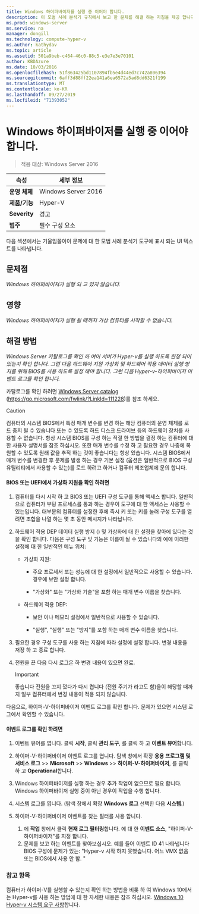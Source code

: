 ```yaml
---
title: Windows 하이퍼바이저를 실행 중 이어야 합니다.
description: 이 모범 사례 분석기 규칙에서 보고 한 문제를 해결 하는 지침을 제공 합니다.
ms.prod: windows-server
ms.service: na
manager: dongill
ms.technology: compute-hyper-v
ms.author: kathydav
ms.topic: article
ms.assetid: 501a9beb-c464-46c0-88c5-e3e7e3e70101
author: KBDAzure
ms.date: 10/03/2016
ms.openlocfilehash: 51f863425bd1107894fb5e4d44ed7c742a806394
ms.sourcegitcommit: 6aff3d88ff22ea141a6ea6572a5ad8dd6321f199
ms.translationtype: MT
ms.contentlocale: ko-KR
ms.lasthandoff: 09/27/2019
ms.locfileid: "71393052"
---
```

# <a name="windows-hypervisor-must-be-running"></a>Windows 하이퍼바이저를 실행 중 이어야 합니다.

>적용 대상: Windows Server 2016
  
|속성|세부 정보|  
|-|-|  
|**운영 체제**|Windows Server 2016|  
|**제품/기능**|Hyper-V|  
|**Severity**|경고|  
|**범주**|필수 구성 요소|  
  
다음 섹션에서는 기울임꼴이이 문제에 대 한 모범 사례 분석기 도구에 표시 되는 UI 텍스트를 나타냅니다.  
  
## <a name="issue"></a>문제점  
  
*Windows 하이퍼바이저가 실행 되 고 있지 않습니다.*  
  
## <a name="impact"></a>영향  
  
*Windows 하이퍼바이저가 실행 될 때까지 가상 컴퓨터를 시작할 수 없습니다.*  
  
## <a name="resolution"></a>해결 방법  
  
*Windows Server 카탈로그를 확인 하 여이 서버가 Hyper-v를 실행 하도록 한정 되어 있는지 확인 합니다. 그런 다음 하드웨어 지원 가상화 및 하드웨어 적용 데이터 실행 방지를 위해 BIOS를 사용 하도록 설정 해야 합니다. 그런 다음 Hyper-v-하이퍼바이저 이벤트 로그를 확인 합니다.*  
  
카탈로그를 확인 하려면 [Windows Server catalog](https://go.microsoft.com/fwlink/?LinkId=111228) (https://go.microsoft.com/fwlink/?LinkId=111228)를 참조 하세요.  
  
> [!CAUTION]  
> 컴퓨터의 시스템 BIOS에서 특정 매개 변수를 변경 하는 해당 컴퓨터의 운영 체제를 로드 중지 될 수 있습니다 또는 수 있도록 하드 디스크 드라이브 등의 하드웨어 장치를 사용할 수 없습니다. 항상 시스템 BIOS를 구성 하는 적절 한 방법을 결정 하는 컴퓨터에 대 한 사용자 설명서를 참조 하십시오. 또한 매개 변수를 수정 하 고 필요한 경우 나중에 복원할 수 있도록 원래 값을 추적 하는 것이 좋습니다는 항상 있습니다. 시스템 BIOS에서 매개 변수를 변경한 후 문제를 발생 하는 경우 기본 설정 (옵션은 일반적으로 BIOS 구성 유틸리티에서 사용할 수 있는)를 로드 하려고 하거나 컴퓨터 제조업체에 문의 합니다.  
  
#### <a name="to-verify-virtualization-support-in-the-bios-or-uefi"></a>BIOS 또는 UEFI에서 가상화 지원을 확인 하려면  
  
1.  컴퓨터를 다시 시작 하 고 BIOS 또는 UEFI 구성 도구를 통해 액세스 합니다. 일반적으로 컴퓨터가 부팅 프로세스를 통과 하는 경우이 도구에 대 한 액세스는 사용할 수 있는입니다. 대부분의 컴퓨터를 설정한 후에 즉시 키 또는 키를 눌러 구성 도구를 열려면 조합을 나열 하는 몇 초 동안 메시지가 나타납니다.  
  
2.  하드웨어 적용 DEP 데이터 실행 방지 () 및 가상화에 대 한 설정을 찾아에 있다는 것을 확인 합니다. 다음은 구성 도구 및 기능은 이름이 될 수 있습니다의 예에 이러한 설정에 대 한 일반적인 메뉴 위치:  
  
    -   가상화 지원:  
  
        -   주요 프로세서 또는 성능에 대 한 설정에서 일반적으로 사용할 수 있습니다. 경우에 보안 설정 합니다.  
  
        -   "가상화" 또는 "가상화 기술"을 포함 하는 매개 변수 이름을 찾습니다.  
  
    -   하드웨어 적용 DEP:  
  
        -   보안 이나 메모리 설정에서 일반적으로 사용할 수 있습니다.  
  
        -   "실행", "실행" 또는 "방지"를 포함 하는 매개 변수 이름을 찾습니다.  
  
3.  필요한 경우 구성 도구를 사용 하는 지침에 따라 설정에 설정 합니다. 변경 내용을 저장 하 고 종료 합니다.  
  
4.  전원을 끈 다음 다시 로그온 하 변경 내용이 있으면 완료.  
  
    > [!IMPORTANT]  
    > 좋습니다 전원을 끄지 껐다가 다시 켭니다 (전원 주기가 라고도 함)을이 해당할 때까지 일부 컴퓨터에서 변경 내용이 적용 되지 않습니다.  
  
다음으로, 하이퍼-V-하이퍼바이저 이벤트 로그를 확인 합니다. 문제가 있으면 시스템 로그에서 확인할 수 있습니다.  
  
#### <a name="to-check-the-event-logs"></a>이벤트 로그를 확인 하려면  
  
1.  이벤트 뷰어를 엽니다. 클릭 **시작**, 클릭 **관리 도구**, 를 클릭 하 고 **이벤트 뷰어**합니다.  
  
2.  하이퍼-V-하이퍼바이저 이벤트 로그를 엽니다. 탐색 창에서 확장 **응용 프로그램 및 서비스 로그** >> **Microsoft** >> **Windows** >> **하이퍼-V-하이퍼바이저**, 를 클릭 하 고 **Operational**합니다.  
  
3.  Windows 하이퍼바이저를 실행 하는 경우 추가 작업이 없으므로 필요 합니다. Windows 하이퍼바이저 실행 중이 아닌 경우이 작업을 수행 합니다.  
  
4.  시스템 로그를 엽니다. (탐색 창에서 확장 **Windows 로그** 선택한 다음 **시스템**.)  
  
5.  하이퍼-V-하이퍼바이저 이벤트를 찾는 필터를 사용 합니다.   
    1. 에 **작업** 창에서 클릭 **현재 로그 필터링**합니다. 에 대 한 **이벤트 소스**, "하이퍼-V-하이퍼바이저"를 지정 합니다.   
    2. 문제를 보고 하는 이벤트를 찾아보십시오. 예를 들어 이벤트 ID 41 나타냅니다 BIOS 구성에 문제가 있는: "Hyper-v 시작 하지 못했습니다. 어느 VMX 없음 또는 BIOS에서 사용 안 함. "  
  
### <a name="see-also"></a>참고 항목  
컴퓨터가 하이퍼-V를 실행할 수 있는지 확인 하는 방법을 비롯 하 여 Windows 10에서는 Hyper-v를 사용 하는 방법에 대 한 자세한 내용은 참조 하십시오. [Windows 10 Hyper-v 시스템 요구 사항](https://msdn.microsoft.com/virtualization/hyperv_on_windows/quick_start/walkthrough_compatibility)합니다. 



